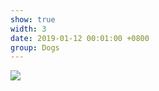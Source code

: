 ```yaml
---
show: true
width: 3
date: 2019-01-12 00:01:00 +0800
group: Dogs
---
```

<div>
    <img data-src="{{ site.data.profile.avatar_url | relative_url }}" class="lazy w-100 rounded" src="{{ '/assets/images/empty_300x200.png' | relative_url }}">
</div>

